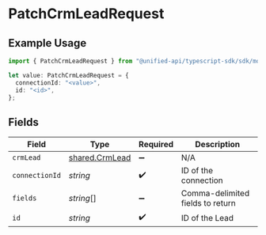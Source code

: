 # PatchCrmLeadRequest

## Example Usage

```typescript
import { PatchCrmLeadRequest } from "@unified-api/typescript-sdk/sdk/models/operations";

let value: PatchCrmLeadRequest = {
  connectionId: "<value>",
  id: "<id>",
};
```

## Fields

| Field                                                   | Type                                                    | Required                                                | Description                                             |
| ------------------------------------------------------- | ------------------------------------------------------- | ------------------------------------------------------- | ------------------------------------------------------- |
| `crmLead`                                               | [shared.CrmLead](../../../sdk/models/shared/crmlead.md) | :heavy_minus_sign:                                      | N/A                                                     |
| `connectionId`                                          | *string*                                                | :heavy_check_mark:                                      | ID of the connection                                    |
| `fields`                                                | *string*[]                                              | :heavy_minus_sign:                                      | Comma-delimited fields to return                        |
| `id`                                                    | *string*                                                | :heavy_check_mark:                                      | ID of the Lead                                          |